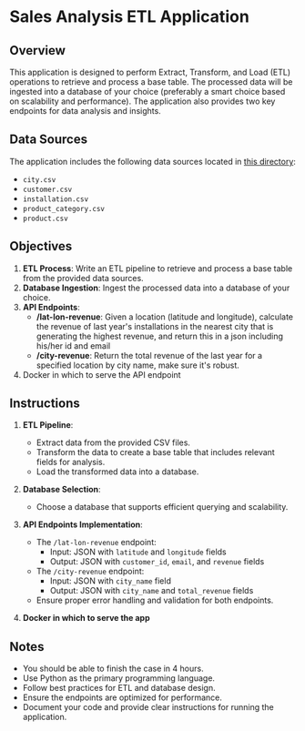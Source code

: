 # Sales Analysis ETL Application

## Overview
This application is designed to perform Extract, Transform, and Load (ETL) operations to retrieve and process a base table. The processed data will be ingested into a database of your choice (preferably a smart choice based on scalability and performance). The application also provides two key endpoints for data analysis and insights.

## Data Sources
The application includes the following data sources located in [this directory](https://novera-my.sharepoint.com/:f:/g/personal/maarten_degroodt_datawizards_io/Ev44l_rfC_JEnQRMhYb0fhsBCA1ZJRr0wEHSWBKv5Hqh4Q?e=R6cEO7):
- `city.csv`
- `customer.csv`
- `installation.csv`
- `product_category.csv`
- `product.csv`

## Objectives
1. **ETL Process**: Write an ETL pipeline to retrieve and process a base table from the provided data sources.
2. **Database Ingestion**: Ingest the processed data into a database of your choice.
3. **API Endpoints**:
   - **/lat-lon-revenue**: Given a location (latitude and longitude), calculate the revenue of last year's installations in the nearest city that is generating the highest revenue, and return this in a json including his/her id and email
   - **/city-revenue**: Return the total revenue of the last year for a specified location by city name, make sure it's robust.
4. Docker in which to serve the API endpoint

## Instructions
1. **ETL Pipeline**:
   - Extract data from the provided CSV files.
   - Transform the data to create a base table that includes relevant fields for analysis.
   - Load the transformed data into a database.

2. **Database Selection**:
   - Choose a database that supports efficient querying and scalability.

3. **API Endpoints Implementation**:
   - The `/lat-lon-revenue` endpoint:
     - Input: JSON with `latitude` and `longitude` fields
     - Output: JSON with `customer_id`, `email`, and `revenue` fields
   - The `/city-revenue` endpoint:
     - Input: JSON with `city_name` field
     - Output: JSON with `city_name` and `total_revenue` fields
   - Ensure proper error handling and validation for both endpoints.

4. **Docker in which to serve the app**



## Notes
- You should be able to finish the case in 4 hours.
- Use Python as the primary programming language.
- Follow best practices for ETL and database design.
- Ensure the endpoints are optimized for performance.
- Document your code and provide clear instructions for running the application.
